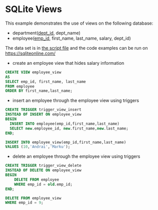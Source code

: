# SQLite Views

This example demonstrates the use of views on the following database:
* department(<ins>dept_id</ins>, dept_name)
* employee(<ins>emp_id</ins>, first_name, last_name, salary, dept_id)

The data set is in [the script file](script.txt) and the code examples can be run on https://sqliteonline.com/

* create an employee view that hides salary information
```sql
CREATE VIEW employee_view
AS
SELECT emp_id, first_name, last_name
FROM employee
ORDER BY first_name,last_name;
```

* insert an employee through the employee view using triggers
```sql
CREATE TRIGGER trigger_view_insert
INSTEAD OF INSERT ON employee_view 
BEGIN
  INSERT INTO employee(emp_id,first_name,last_name) 
  SELECT new.employee_id, new.first_name,new.last_name; 
END;

INSERT INTO employee_view(emp_id,first_name,last_name) 
VALUES (10,'Andrai','Marku');
```

* delete an employee through the employee view using triggers
```sql
CREATE TRIGGER trigger_view_delete
INSTEAD OF DELETE ON employee_view
BEGIN 
    DELETE FROM employee
    WHERE emp_id = old.emp_id; 
END;

DELETE FROM employee_view 
WHERE emp_id = 9; 
```